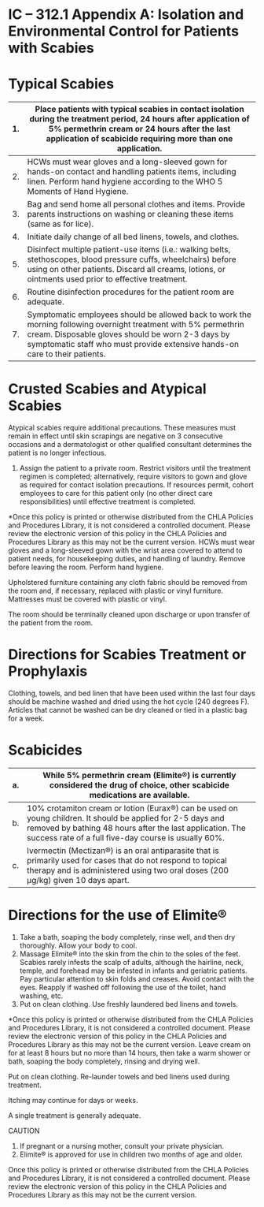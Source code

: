 # IC – 312.1 Appendix A: Isolation and Environmental Control for Patients with Scabies

# Typical Scabies

|1.|Place patients with typical scabies in contact isolation during the treatment period, 24 hours after application of 5% permethrin cream or 24 hours after the last application of scabicide requiring more than one application.|
|---|---|
|2.|HCWs must wear gloves and a long-sleeved gown for hands-on contact and handling patients items, including linen. Perform hand hygiene according to the WHO 5 Moments of Hand Hygiene.|
|3.|Bag and send home all personal clothes and items. Provide parents instructions on washing or cleaning these items (same as for lice).|
|4.|Initiate daily change of all bed linens, towels, and clothes.|
|5.|Disinfect multiple patient-use items (i.e.: walking belts, stethoscopes, blood pressure cuffs, wheelchairs) before using on other patients. Discard all creams, lotions, or ointments used prior to effective treatment.|
|6.|Routine disinfection procedures for the patient room are adequate.|
|7.|Symptomatic employees should be allowed back to work the morning following overnight treatment with 5% permethrin cream. Disposable gloves should be worn 2-3 days by symptomatic staff who must provide extensive hands-on care to their patients.|

# Crusted Scabies and Atypical Scabies

Atypical scabies require additional precautions. These measures must remain in effect until skin scrapings are negative on 3 consecutive occasions and a dermatologist or other qualified consultant determines the patient is no longer infectious.

1. Assign the patient to a private room. Restrict visitors until the treatment regimen is completed; alternatively, require visitors to gown and glove as required for contact isolation precautions. If resources permit, cohort employees to care for this patient only (no other direct care responsibilities) until effective treatment is completed.

*Once this policy is printed or otherwise distributed from the CHLA Policies and Procedures Library, it is not considered a controlled document. Please review the electronic version of this policy in the CHLA Policies and Procedures Library as this may not be the current version.
HCWs must wear gloves and a long-sleeved gown with the wrist area covered to attend to patient needs, for housekeeping duties, and handling of laundry. Remove before leaving the room. Perform hand hygiene.

Upholstered furniture containing any cloth fabric should be removed from the room and, if necessary, replaced with plastic or vinyl furniture. Mattresses must be covered with plastic or vinyl.

The room should be terminally cleaned upon discharge or upon transfer of the patient from the room.

# Directions for Scabies Treatment or Prophylaxis

Clothing, towels, and bed linen that have been used within the last four days should be machine washed and dried using the hot cycle (240 degrees F). Articles that cannot be washed can be dry cleaned or tied in a plastic bag for a week.

# Scabicides

|a.|While 5% permethrin cream (Elimite®) is currently considered the drug of choice, other scabicide medications are available.|
|---|---|
|b.|10% crotamiton cream or lotion (Eurax®) can be used on young children. It should be applied for 2-5 days and removed by bathing 48 hours after the last application. The success rate of a full five-day course is usually 60%.|
|c.|Ivermectin (Mectizan®) is an oral antiparasite that is primarily used for cases that do not respond to topical therapy and is administered using two oral doses (200 μg/kg) given 10 days apart.|

# Directions for the use of Elimite®

1. Take a bath, soaping the body completely, rinse well, and then dry thoroughly. Allow your body to cool.
2. Massage Elimite® into the skin from the chin to the soles of the feet. Scabies rarely infests the scalp of adults, although the hairline, neck, temple, and forehead may be infested in infants and geriatric patients. Pay particular attention to skin folds and creases. Avoid contact with the eyes. Reapply if washed off following the use of the toilet, hand washing, etc.
3. Put on clean clothing. Use freshly laundered bed linens and towels.

*Once this policy is printed or otherwise distributed from the CHLA Policies and Procedures Library, it is not considered a controlled document. Please review the electronic version of this policy in the CHLA Policies and Procedures Library as this may not be the current version.
Leave cream on for at least 8 hours but no more than 14 hours, then take a warm shower or bath, soaping the body completely, rinsing and drying well.

Put on clean clothing. Re-launder towels and bed linens used during treatment.

Itching may continue for days or weeks.

A single treatment is generally adequate.

CAUTION

1. If pregnant or a nursing mother, consult your private physician.
2. Elimite® is approved for use in children two months of age and older.

Once this policy is printed or otherwise distributed from the CHLA Policies and Procedures Library, it is not considered a controlled document. Please review the electronic version of this policy in the CHLA Policies and Procedures Library as this may not be the current version.
